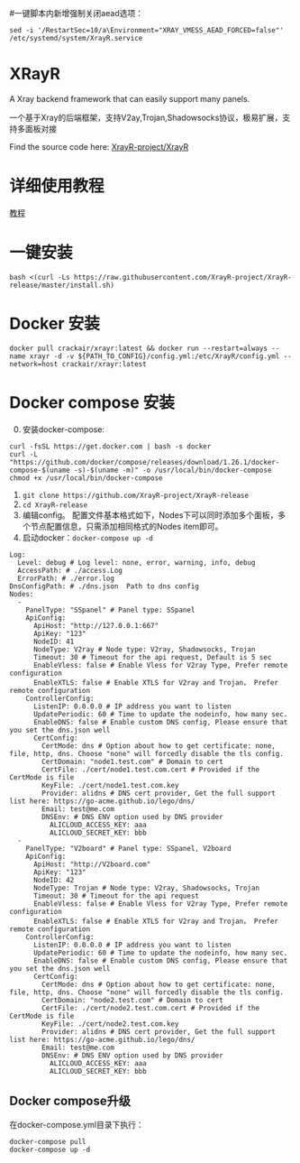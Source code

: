 
#一键脚本内新增强制关闭aead选项：

`sed -i '/RestartSec=10/a\Environment="XRAY_VMESS_AEAD_FORCED=false"' /etc/systemd/system/XrayR.service`


# XRayR
A Xray backend framework that can easily support many panels.

一个基于Xray的后端框架，支持V2ay,Trojan,Shadowsocks协议，极易扩展，支持多面板对接

Find the source code here: [XrayR-project/XrayR](https://github.com/XrayR-project/XrayR)

# 详细使用教程

[教程](https://crackair.gitbook.io/xrayr-project/)

# 一键安装

```
bash <(curl -Ls https://raw.githubusercontent.com/XrayR-project/XrayR-release/master/install.sh)
```
# Docker 安装

```
docker pull crackair/xrayr:latest && docker run --restart=always --name xrayr -d -v ${PATH_TO_CONFIG}/config.yml:/etc/XrayR/config.yml --network=host crackair/xrayr:latest
```

# Docker compose 安装
0. 安装docker-compose: 
```
curl -fsSL https://get.docker.com | bash -s docker
curl -L "https://github.com/docker/compose/releases/download/1.26.1/docker-compose-$(uname -s)-$(uname -m)" -o /usr/local/bin/docker-compose
chmod +x /usr/local/bin/docker-compose
```
1. `git clone https://github.com/XrayR-project/XrayR-release`
2. `cd XrayR-release`
3. 编辑config。
配置文件基本格式如下，Nodes下可以同时添加多个面板，多个节点配置信息，只需添加相同格式的Nodes item即可。
4. 启动docker：`docker-compose up -d`
```
Log:
  Level: debug # Log level: none, error, warning, info, debug 
  AccessPath: # ./access.Log
  ErrorPath: # ./error.log
DnsConfigPath: # ./dns.json  Path to dns config
Nodes:
  -
    PanelType: "SSpanel" # Panel type: SSpanel
    ApiConfig:
      ApiHost: "http://127.0.0.1:667"
      ApiKey: "123"
      NodeID: 41
      NodeType: V2ray # Node type: V2ray, Shadowsocks, Trojan
      Timeout: 30 # Timeout for the api request, Default is 5 sec
      EnableVless: false # Enable Vless for V2ray Type, Prefer remote configuration
      EnableXTLS: false # Enable XTLS for V2ray and Trojan， Prefer remote configuration
    ControllerConfig:
      ListenIP: 0.0.0.0 # IP address you want to listen
      UpdatePeriodic: 60 # Time to update the nodeinfo, how many sec.
      EnableDNS: false # Enable custom DNS config, Please ensure that you set the dns.json well
      CertConfig:
        CertMode: dns # Option about how to get certificate: none, file, http, dns. Choose "none" will forcedly disable the tls config.
        CertDomain: "node1.test.com" # Domain to cert
        CertFile: ./cert/node1.test.com.cert # Provided if the CertMode is file
        KeyFile: ./cert/node1.test.com.key
        Provider: alidns # DNS cert provider, Get the full support list here: https://go-acme.github.io/lego/dns/
        Email: test@me.com
        DNSEnv: # DNS ENV option used by DNS provider
          ALICLOUD_ACCESS_KEY: aaa
          ALICLOUD_SECRET_KEY: bbb
  -
    PanelType: "V2board" # Panel type: SSpanel, V2board
    ApiConfig:
      ApiHost: "http://V2board.com"
      ApiKey: "123"
      NodeID: 42
      NodeType: Trojan # Node type: V2ray, Shadowsocks, Trojan
      Timeout: 30 # Timeout for the api request
      EnableVless: false # Enable Vless for V2ray Type, Prefer remote configuration
      EnableXTLS: false # Enable XTLS for V2ray and Trojan， Prefer remote configuration
    ControllerConfig:
      ListenIP: 0.0.0.0 # IP address you want to listen
      UpdatePeriodic: 60 # Time to update the nodeinfo, how many sec.
      EnableDNS: false # Enable custom DNS config, Please ensure that you set the dns.json well
      CertConfig:
        CertMode: dns # Option about how to get certificate: none, file, http, dns. Choose "none" will forcedly disable the tls config.
        CertDomain: "node2.test.com" # Domain to cert
        CertFile: ./cert/node2.test.com.cert # Provided if the CertMode is file
        KeyFile: ./cert/node2.test.com.key
        Provider: alidns # DNS cert provider, Get the full support list here: https://go-acme.github.io/lego/dns/
        Email: test@me.com
        DNSEnv: # DNS ENV option used by DNS provider
          ALICLOUD_ACCESS_KEY: aaa
          ALICLOUD_SECRET_KEY: bbb
```

## Docker compose升级
在docker-compose.yml目录下执行：
```
docker-compose pull
docker-compose up -d
```
